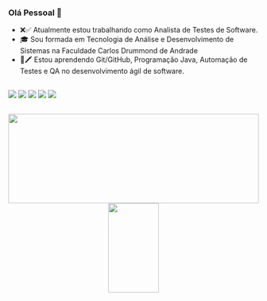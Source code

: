 ### Olá Pessoal 👋

* ❌✅ Atualmente estou trabalhando como Analista de Testes de Software.
* 🎓 Sou formada em Tecnologia de Análise e Desenvolvimento de Sistemas na Faculdade Carlos Drummond de Andrade
* 📖🖍 Estou aprendendo Git/GitHub, Programação Java, Automação de Testes e QA no desenvolvimento ágil de software.


##


<div> 
  <a href="https://www.instagram.com/andressaslima/" target="_blank"><img src="https://img.shields.io/badge/-Instagram-%23E4405F?style=for-the-badge&logo=instagram&logoColor=white" target="_blank"></a>
 	<a href="https://discord.com/channels/Andressa#7810" target="_blank"><img src="https://img.shields.io/badge/Discord-7289DA?style=for-the-badge&logo=discord&logoColor=white" target="_blank"></a> 
  <a href = "mailto:santoslima.andressa@gmail.com"><img src="https://img.shields.io/badge/-Gmail-%23333?style=for-the-badge&logo=gmail&logoColor=white" target="_blank"></a>
  <a href="https://www.linkedin.com/in/andressa-santos-lima-a21492198/" target="_blank"><img src="https://img.shields.io/badge/-LinkedIn-%230077B5?style=for-the-badge&logo=linkedin&logoColor=white" target="_blank"></a> 
  <a href="https://www.tiktok.com/@andressalima143?lang=pt-BR" target="_blank"><img src="https://img.shields.io/badge/TikTok-000000?style=for-the-badge&logo=tiktok&logoColor=white" target="_blank"></a> 
</div> 

##


<div align="center">
  <a href="https://github.com/AndressaSL">
  <img height="180em" width="100%" src="https://github-readme-stats.vercel.app/api?username=AndressaSL&show_icons=true&theme=dracula&include_all_commits=true&count_private=true"/>
  <img height="180em" width="45%" src="https://github-readme-stats.vercel.app/api/top-langs/?username=AndressaSL&layout=compact&langs_count=7&theme=dracula"/>
</div>
